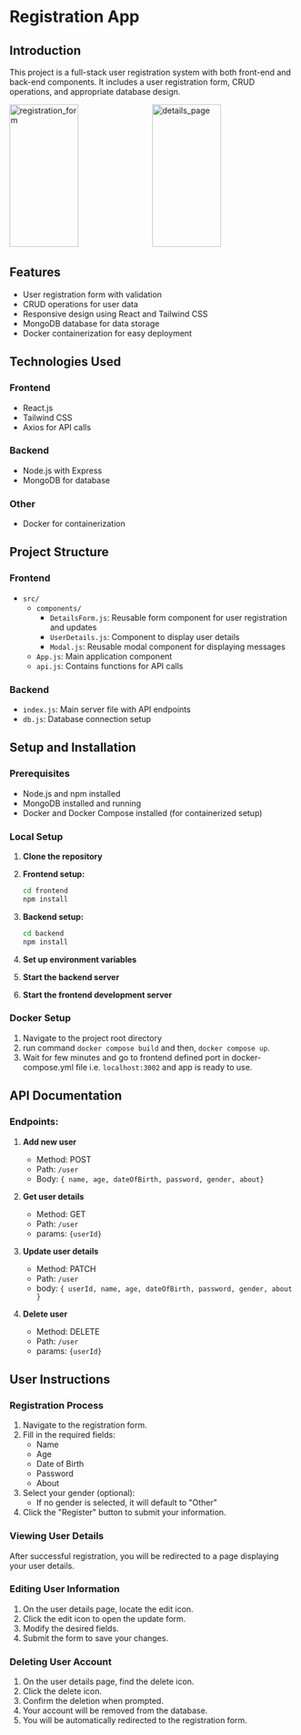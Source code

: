 # Registration App

## Introduction

This project is a full-stack user registration system with both front-end and back-end components. It includes a user registration form, CRUD operations, and appropriate database design.

<p float="center"><img width=49% height=250rem alt="registration_form" src="https://github.com/user-attachments/assets/0d87a32f-4d83-471e-a69a-130f346f98db"> <img width=49% height= 250rem alt="details_page" src="https://github.com/user-attachments/assets/43d19243-0f80-4fb5-828a-44870b73f0fe"></p>

## Features

- User registration form with validation
- CRUD operations for user data
- Responsive design using React and Tailwind CSS
- MongoDB database for data storage
- Docker containerization for easy deployment

## Technologies Used

### Frontend

- React.js
- Tailwind CSS
- Axios for API calls

### Backend

- Node.js with Express
- MongoDB for database

### Other

- Docker for containerization

## Project Structure

### Frontend

- `src/`
  - `components/`
    - `DetailsForm.js`: Reusable form component for user registration and updates
    - `UserDetails.js`: Component to display user details
    - `Modal.js`: Reusable modal component for displaying messages
  - `App.js`: Main application component
  - `api.js`: Contains functions for API calls

### Backend

- `index.js`: Main server file with API endpoints
- `db.js`: Database connection setup

## Setup and Installation

### Prerequisites

- Node.js and npm installed
- MongoDB installed and running
- Docker and Docker Compose installed (for containerized setup)

### Local Setup

1. **Clone the repository**

2. **Frontend setup:**

   ```bash
   cd frontend
   npm install

   ```

3. **Backend setup:**

   ```bash
   cd backend
   npm install

   ```

4. **Set up environment variables**
5. **Start the backend server**
6. **Start the frontend development server**

### Docker Setup

1. Navigate to the project root directory
2. run command `docker compose build` and then, `docker compose up`.
3. Wait for few minutes and go to frontend defined port in docker-compose.yml file i.e. `localhost:3002` and app is ready to use.

## API Documentation

### Endpoints:

1. **Add new user**

   - Method: POST
   - Path: `/user`
   - Body: `{ name, age, dateOfBirth, password, gender, about}`

2. **Get user details**

   - Method: GET
   - Path: `/user`
   - params: `{userId}`

3. **Update user details**

   - Method: PATCH
   - Path: `/user`
   - body: `{ userId, name, age, dateOfBirth, password, gender, about }`

4. **Delete user**
   - Method: DELETE
   - Path: `/user`
   - params: `{userId}`

## User Instructions

### Registration Process

1. Navigate to the registration form.
2. Fill in the required fields:
   - Name
   - Age
   - Date of Birth
   - Password
   - About
3. Select your gender (optional):
   - If no gender is selected, it will default to "Other"
4. Click the "Register" button to submit your information.

### Viewing User Details

After successful registration, you will be redirected to a page displaying your user details.

### Editing User Information

1. On the user details page, locate the edit icon.
2. Click the edit icon to open the update form.
3. Modify the desired fields.
4. Submit the form to save your changes.

### Deleting User Account

1. On the user details page, find the delete icon.
2. Click the delete icon.
3. Confirm the deletion when prompted.
4. Your account will be removed from the database.
5. You will be automatically redirected to the registration form.
